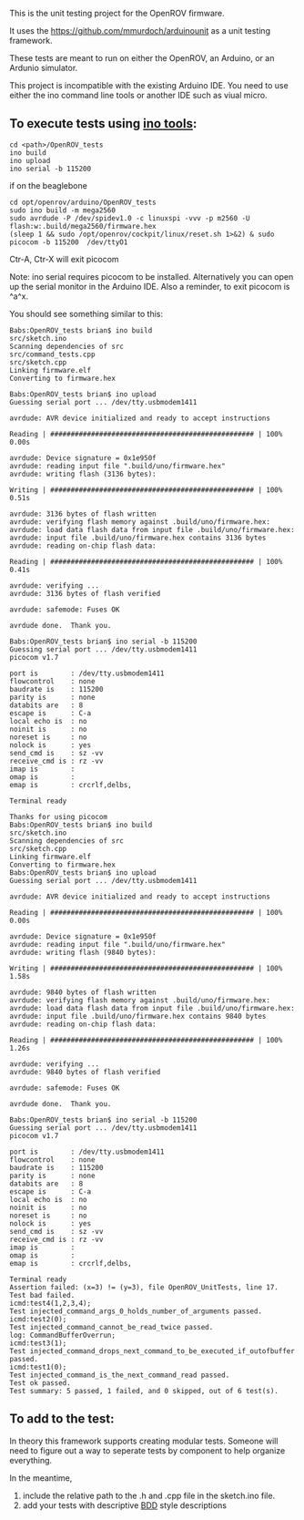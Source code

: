 This is the unit testing project for the OpenROV firmware.

It uses the https://github.com/mmurdoch/arduinounit as a unit testing framework.

These tests are meant to run on either the OpenROV, an Arduino, or an Ardunio simulator.

This project is incompatible with the existing Arduino IDE.  You need to use either the ino command line tools or another IDE such as viual micro.

To execute tests using [ino tools](http://inotool.org/):
------

```
cd <path>/OpenROV_tests
ino build
ino upload
ino serial -b 115200
```

if on the beaglebone
```
cd opt/openrov/arduino/OpenROV_tests
sudo ino build -m mega2560
sudo avrdude -P /dev/spidev1.0 -c linuxspi -vvv -p m2560 -U flash:w:.build/mega2560/firmware.hex
(sleep 1 && sudo /opt/openrov/cockpit/linux/reset.sh 1>&2) & sudo picocom -b 115200  /dev/ttyO1
```
Ctr-A, Ctr-X will exit picocom

Note: ino serial requires picocom to be installed.  Alternatively you can open up the serial monitor in the Arduino IDE. Also a reminder, to exit picocom is ^a^x.

You should see something similar to this:

```
Babs:OpenROV_tests brian$ ino build
src/sketch.ino
Scanning dependencies of src
src/command_tests.cpp
src/sketch.cpp
Linking firmware.elf
Converting to firmware.hex

Babs:OpenROV_tests brian$ ino upload
Guessing serial port ... /dev/tty.usbmodem1411

avrdude: AVR device initialized and ready to accept instructions

Reading | ################################################## | 100% 0.00s

avrdude: Device signature = 0x1e950f
avrdude: reading input file ".build/uno/firmware.hex"
avrdude: writing flash (3136 bytes):

Writing | ################################################## | 100% 0.51s

avrdude: 3136 bytes of flash written
avrdude: verifying flash memory against .build/uno/firmware.hex:
avrdude: load data flash data from input file .build/uno/firmware.hex:
avrdude: input file .build/uno/firmware.hex contains 3136 bytes
avrdude: reading on-chip flash data:

Reading | ################################################## | 100% 0.41s

avrdude: verifying ...
avrdude: 3136 bytes of flash verified

avrdude: safemode: Fuses OK

avrdude done.  Thank you.

Babs:OpenROV_tests brian$ ino serial -b 115200
Guessing serial port ... /dev/tty.usbmodem1411
picocom v1.7

port is        : /dev/tty.usbmodem1411
flowcontrol    : none
baudrate is    : 115200
parity is      : none
databits are   : 8
escape is      : C-a
local echo is  : no
noinit is      : no
noreset is     : no
nolock is      : yes
send_cmd is    : sz -vv
receive_cmd is : rz -vv
imap is        :
omap is        :
emap is        : crcrlf,delbs,

Terminal ready

Thanks for using picocom
Babs:OpenROV_tests brian$ ino build
src/sketch.ino
Scanning dependencies of src
src/sketch.cpp
Linking firmware.elf
Converting to firmware.hex
Babs:OpenROV_tests brian$ ino upload
Guessing serial port ... /dev/tty.usbmodem1411

avrdude: AVR device initialized and ready to accept instructions

Reading | ################################################## | 100% 0.00s

avrdude: Device signature = 0x1e950f
avrdude: reading input file ".build/uno/firmware.hex"
avrdude: writing flash (9840 bytes):

Writing | ################################################## | 100% 1.58s

avrdude: 9840 bytes of flash written
avrdude: verifying flash memory against .build/uno/firmware.hex:
avrdude: load data flash data from input file .build/uno/firmware.hex:
avrdude: input file .build/uno/firmware.hex contains 9840 bytes
avrdude: reading on-chip flash data:

Reading | ################################################## | 100% 1.26s

avrdude: verifying ...
avrdude: 9840 bytes of flash verified

avrdude: safemode: Fuses OK

avrdude done.  Thank you.

Babs:OpenROV_tests brian$ ino serial -b 115200
Guessing serial port ... /dev/tty.usbmodem1411
picocom v1.7

port is        : /dev/tty.usbmodem1411
flowcontrol    : none
baudrate is    : 115200
parity is      : none
databits are   : 8
escape is      : C-a
local echo is  : no
noinit is      : no
noreset is     : no
nolock is      : yes
send_cmd is    : sz -vv
receive_cmd is : rz -vv
imap is        :
omap is        :
emap is        : crcrlf,delbs,

Terminal ready
Assertion failed: (x=3) != (y=3), file OpenROV_UnitTests, line 17.
Test bad failed.
icmd:test4(1,2,3,4);
Test injected_command_args_0_holds_number_of_arguments passed.
icmd:test2(0);
Test injected_command_cannot_be_read_twice passed.
log: CommandBufferOverrun;
icmd:test3(1);
Test injected_command_drops_next_command_to_be_executed_if_outofbuffer passed.
icmd:test1(0);
Test injected_command_is_the_next_command_read passed.
Test ok passed.
Test summary: 5 passed, 1 failed, and 0 skipped, out of 6 test(s).
```

To add to the test:
------

In theory this framework supports creating modular tests.  Someone will need to figure out a way to seperate tests by component to help organize everything.

In the meantime,
1) include the relative path to the .h and .cpp file in the sketch.ino file.
2) add your tests with descriptive [BDD](http://en.wikipedia.org/wiki/Behavior-driven_development) style descriptions

